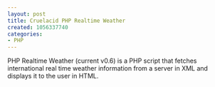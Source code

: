 ```yaml
--- 
layout: post
title: Cruelacid PHP Realtime Weather
created: 1056337740
categories: 
- PHP
---
```

PHP Realtime Weather (current v0.6) is a PHP script that fetches international               real time weather information from a server in XML and displays it               to the user in HTML.
